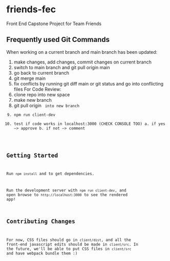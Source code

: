 # friends-fec
Front End Capstone Project for Team Friends

## Frequently used Git Commands
When working on a current branch and main branch has been updated:
  1. make changes, add changes, commit changes on current branch
  2. switch to main branch and git pull origin main
  3. go back to current branch
  4. git merge main
  5. fix conflicts by running git diff main <current branch> or git status and go into conflicting files
For Code Review:
  1. clone repo into new space
  2. make new branch
  3. git pull origin <code review branch> into new branch
  4. npm run client-dev
  5. test if code works in localhost:3000 (CHECK CONSOLE TOO)
    a. if yes —> approve
    b. if not —> comment

## Getting Started

Run `npm install` and to get dependencies.

Run the development server with `npm run client-dev`, and open browse to
`http://localhost:3000` to see the rendered app!


## Contributing Changes

For now, CSS files should go in `client/dist`, and all the front-end javascript
edits should be made in `client/src`. In the future, we'll be able to put CSS
files in `client/src` and have webpack bundle them :)
